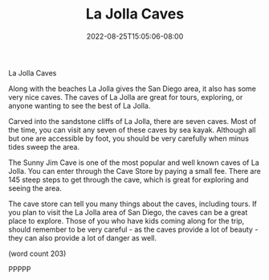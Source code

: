 ﻿---
title: "La Jolla Caves"
date: 2022-08-25T15:05:06-08:00
description: "short articles Tips for Web Success"
featured_image: "/images/short articles.jpg"
tags: ["short articles"]
---

La Jolla Caves

Along with the beaches La Jolla gives the San Diego
area, it also has some very nice caves.  The caves
of La Jolla are great for tours, exploring, or 
anyone wanting to see the best of La Jolla.

Carved into the sandstone cliffs of La Jolla, there
are seven caves.  Most of the time, you can visit 
any seven of these caves by sea kayak.  Although
all but one are accessible by foot, you should be
very carefully when minus tides sweep the area.

The Sunny Jim Cave is one of the most popular and
well known caves of La Jolla.  You can enter 
through the Cave Store by paying a small fee.  There
are 145 steep steps to get through the cave,
which is great for exploring and seeing the area.

The cave store can tell you many things about the
caves, including tours.  If you plan to visit the
La Jolla area of San Diego, the caves can be a great
place to explore.  Those of you who have kids coming
along for the trip, should remember to be very
careful - as the caves provide a lot of beauty -
they can also provide a lot of danger as well.

(word count 203)

PPPPP
